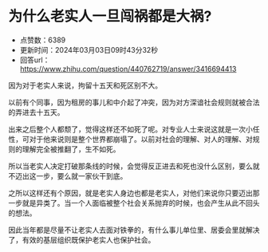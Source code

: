 # 为什么老实人一旦闯祸都是大祸?
- 点赞数：6389
- 更新时间：2024年03月03日09时43分32秒
- 回答url：https://www.zhihu.com/question/440762719/answer/3416694413
<body>
 <p data-pid="DubDQtR0">因为对于老实人来说，拘留十五天和死区别不大。</p>
 <p data-pid="FsqitnkU">以前有个同事，因为租房的事儿和中介起了冲突，因为对方深谙社会规则就被合法的弄进去十五天。</p>
 <p data-pid="5P90U6Iz">出来之后整个人都颓了，觉得这样还不如死了呢。对专业人士来说这就是一次小任性，可对于他来说则是整个世界都崩塌了。以前对社会的理解、对人的理解、对规则的理解完全被推翻了，生不如死。</p>
 <p data-pid="kztTyKe4">所以当老实人决定打破那条线的时候，会觉得反正进去和死也没什么区别，要么就不迈出这一步，要么就一家伙干到底。</p>
 <p data-pid="RRt9sGWa">之所以这样还有个原因，就是老实人身边也都是老实人，对他们来说你只要迈出那一步就是异类了。当一个人面临被整个社会关系抛弃的时候，也会产生从此不回头的想法。</p>
 <p data-pid="sBafmhZj">因此当年都是尽量不让老实人去面对铁拳的，有什么事儿单位里、居委会里就解决了，有效的基层组织既保护老实人也保护社会。</p>
</body>
